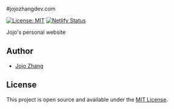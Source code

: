 #jojozhangdev.com

[![License: MIT](https://img.shields.io/badge/License-MIT-blue.svg)](https://opensource.org/licenses/MIT) [![Netlify Status](https://api.netlify.com/api/v1/badges/0a51d0e9-f611-4dd8-887f-fc1889e68540/deploy-status)](https://app.netlify.com/sites/tania/deploys)

Jojo's personal website

## Author

- [Jojo Zhang](https://www.jojozhangdev.com)

## License

This project is open source and available under the [MIT License](LICENSE).
